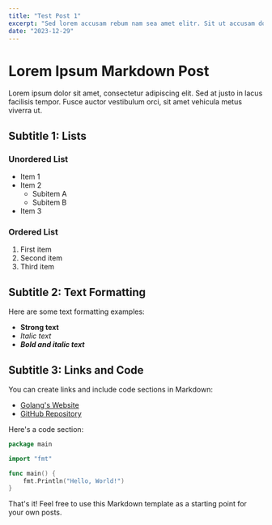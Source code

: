 ```yaml
---
title: "Test Post 1"
excerpt: "Sed lorem accusam rebum nam sea amet elitr. Sit ut accusam dolor stet blandit sea diam consetetur ipsum ut gubergren lorem vero duo euismod amet no sadipscing."
date: "2023-12-29"
---
```


# Lorem Ipsum Markdown Post

Lorem ipsum dolor sit amet, consectetur adipiscing elit. Sed at justo in lacus facilisis tempor. Fusce auctor vestibulum orci, sit amet vehicula metus viverra ut.

## Subtitle 1: Lists

### Unordered List

- Item 1
- Item 2
  - Subitem A
  - Subitem B
- Item 3

### Ordered List

1. First item
2. Second item
3. Third item

## Subtitle 2: Text Formatting

Here are some text formatting examples:

- **Strong text**
- _Italic text_
- **_Bold and italic text_**

## Subtitle 3: Links and Code

You can create links and include code sections in Markdown:

- [Golang's Website](https://go.dev/)
- [GitHub Repository](https://github.com/mvavassori/go-mdblog)

Here's a code section:

```go
package main

import "fmt"

func main() {
    fmt.Println("Hello, World!")
}
```

That's it! Feel free to use this Markdown template as a starting point for your own posts.
